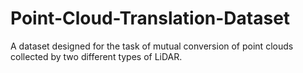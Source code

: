 # Point-Cloud-Translation-Dataset
A dataset designed for the task of mutual conversion of point clouds collected by two different types of LiDAR.
